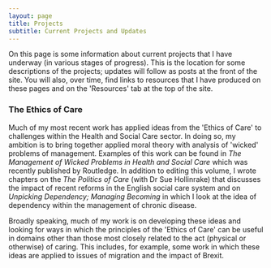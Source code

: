 ```yaml
---
layout: page
title: Projects
subtitle: Current Projects and Updates
---
```


On this page is some information about current projects that I have underway (in various stages of progress). This is the location for some descriptions of the projects; updates will follow as posts at the front of the site. You will also, over time, find links to resources that I have produced on these pages and on the 'Resources' tab at the top of the site.

### The Ethics of Care

Much of my most recent work has applied ideas from the 'Ethics of Care' to challenges within the Health and Social Care sector. In doing so, my ambition is to bring together applied moral theory with analysis of 'wicked' problems of management. Examples of this work can be found in *The Management of Wicked Problems in Health and Social Care* which was recently published by Routledge. In addition to editing this volume, I wrote chapters on the *The Politics of Care* (with Dr Sue Hollinrake) that discusses the impact of recent reforms in the English social care system and on *Unpicking Dependency; Managing Becoming* in which I look at the idea of dependency within the management of chronic disease.

Broadly speaking, much of my work is on developing these ideas and looking for ways in which the principles of the 'Ethics of Care' can be useful in domains other than those most closely related to the act (physical or otherwise) of caring. This includes, for example, some work in which these ideas are applied to issues of migration and the impact of Brexit.
